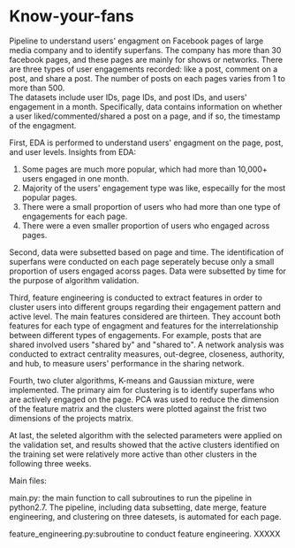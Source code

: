 # Know-your-fans

Pipeline to understand users' engagment on Facebook pages of large media company and to identify superfans. The company has more than 30 facebook pages, and these pages are mainly for shows or networks. There are three types of user engagements recorded: like a post, comment on a post, and share a post. The number of posts on each pages varies from 1 to more than 500.  
The datasets include user IDs, page IDs, and post IDs, and users' engagement in a month. Specifically, data contains information on whether a user liked/commented/shared a post on a page, and if so, the timestamp of the engagment. 

First, EDA is performed to understand users' engagment on the page, post, and user levels. 
Insights from EDA:
  1. Some pages are much more popular, which had more than 10,000+ users engaged in one month. 
  1. Majority of the users' engagement type was like, especailly for the most popular pages.
  2. There were a small proportion of users who had more than one type of engagements for each page. 
  3. There were a even smaller proportion of users who engaged across pages. 
  
Second, data were subsetted based on page and time. The identification of superfans were conducted on each page seperately becuse only a small proportion of users engaged acorss pages. Data were subsetted by time for the purpose of algorithm validation. 

Third, feature engineering is conducted to extract features in order to cluster users into different groups regarding their engagement pattern and active level. 
The main features considered are thirteen. They account both features for each type of engagment and features for the interrelationship between different types of engagements. For example, posts that are shared involved users "shared by" and "shared to". A network analysis was conducted to extract centrality measures, out-degree, closeness, authority, and hub, to measure users' performance in the sharing network. 

Fourth, two cluter algorithms, K-means and Gaussian mixture, were implemented. The primary aim for clustering is to identify superfans who are actively engaged on the page. 
PCA was used to reduce the dimension of the feature matrix and the clusters were plotted against the frist two dimensions of the projects matrix. 

At last, the seleted algorithm with the selected parameters were applied on the validation set, and results showed that the active clusters identified on the training set were relatively more active than other clusters in the following three weeks. 


Main files:

main.py: the main function to call subroutines to run the pipeline in python2.7. The pipeline, including data subsetting, date merge, feature engineering, and clustering on three datesets, is automated for each page.  

feature_engineering.py:subroutine to conduct feature engineering. 
XXXXX
